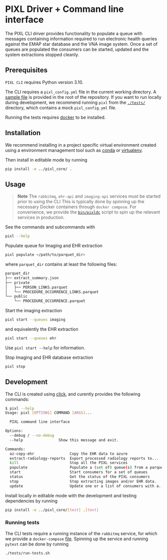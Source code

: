 # PIXL Driver + Command line interface

The PIXL CLI driver provides functionality to populate a queue with messages containing information
required to run electronic health queries against the EMAP star database and the VNA image system.
Once a set of queues are populated the consumers can be started, updated and the system extractions
stopped cleanly.

## Prerequisites

`PIXL CLI` requires Python version 3.10.

The CLI requires a `pixl_config.yml` file in the current working directory. A
[sample file](../pixl_config.yml.sample) is provided in the root of the repository. If you want to
run locally during development, we recommend running `pixl` from the [`./tests/`](./tests/)
directory, which contains a mock `pixl_config.yml` file.

Running the tests requires [docker](https://docs.docker.com/get-docker/) to be installed.

## Installation

We recommend installing in a project specific virtual environment created using a environment
management tool such as [conda](https://docs.conda.io/en/latest/) or
[virtualenv](https://virtualenv.pypa.io/en/latest/).

Then install in editable mode by running

```bash
pip install -e ../pixl_core/ .
```

## Usage

> **Note** The `rabbitmq`, `ehr-api` and `imaging-api` services must be started prior to using the CLI
> This is typically done by spinning up the necessary Docker containers through `docker compose`.
> For convenience, we provide the [`bin/pixldc`](../bin/pixldc) script to spin up the relevant
> services in production.

See the commands and subcommands with

```bash
pixl --help
```

Populate queue for Imaging and EHR extraction

```bash
pixl populate </path/to/parquet_dir>
```

where `parquet_dir` contains at least the following files:

```sh
parquet_dir
├── extract_summary.json
├── private
│   ├── PERSON_LINKS.parquet
│   └── PROCEDURE_OCCURRENCE_LINKS.parquet
└── public
    └── PROCEDURE_OCCURRENCE.parquet
```

Start the imaging extraction

```bash
pixl start --queues imaging
```

and equivalently the EHR extraction

```bash
pixl start --queues ehr
```

Use `pixl start --help` for information.

Stop Imaging and EHR database extraction

```bash
pixl stop
```

## Development

The CLI is created using [click](https://click.palletsprojects.com/en/8.0.x/), and curently provides
the following commands:

```sh
$ pixl --help
Usage: pixl [OPTIONS] COMMAND [ARGS]...

  PIXL command line interface

Options:
  --debug / --no-debug
  --help                Show this message and exit.

Commands:
  az-copy-ehr                Copy the EHR data to azure
  extract-radiology-reports  Export processed radiology reports to...
  kill                       Stop all the PIXL services
  populate                   Populate a (set of) queue(s) from a parquet...
  start                      Start consumers for a set of queues
  status                     Get the status of the PIXL consumers
  stop                       Stop extracting images and/or EHR data.
  update                     Update one or a list of consumers with a...
```

Install locally in editable mode with the development and testing dependencies by running

```bash
pip install -e ../pixl_core/[test] .[test]
```

### Running tests

The CLI tests require a running instance of the `rabbitmq` service, for which we provide a
`docker-compose` [file](./tests/docker-compose.yml). Spinning up the service and running `pytest`
can be done by running

```bash
./tests/run-tests.sh
```
